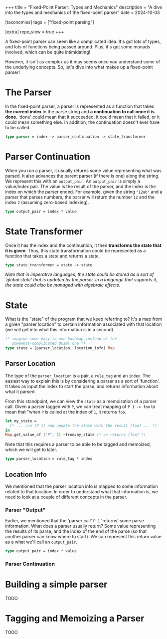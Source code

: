+++
title = "Fixed-Point Parser: Types and Mechanics"
description = "A dive into the types and mechanics of the fixed-point parser"
date = 2024-10-03

[taxonomies]
tags = ["fixed-point parsing"]

[extra]
repo_view = true
+++

A fixed-point parser can seem like a complicated idea. It's got lots of types,
and lots of functions being passed around. Plus, it's got some monads involved,
which can be quite intimidating!

However, it isn't as complex as it may seems once you understand some of the
underlying concepts. So, let's dive into what makes up a fixed-point parser!

# The Parser

In the fixed-point parser, a parser is represented as a function that takes
**the current index** in the parse string and **a continuation to call once it
is done**.  'done' could mean that it succeeded, it could mean that it failed,
or it could mean something else. In addition, the continuation doesn't ever have
to be called.

```ocaml
type parser = index -> parser_continuation -> state_transformer
```


# Parser Continuation

When you run a parser, it usually returns some value representing what was
parsed. It also advances the parent parser (if there is one) along the string.
We represent this with an `output_pair`. An `output_pair` is simply a
value/index pair. The value is the result of the parser, and the index is the
index on which the parser ended. For example, given the string `"12ab"` and a 
parser that parses numbers, the parser will return the number `12` and the index `2` (assuming zero-based indexing).

```ocaml
type output_pair = index * value
```


# State Transformer

Once it has the index and the continuation, it then **transforms the state that
it is given**. Thus, this state transformation could be represented as a
function that takes a state and returns a state.

```ocaml
type state_transformer = state -> state
```

*Note that in imperative languages, the state could be stored as a sort of
'global state' that is updated by the parser. In a language that supports it,
the state could also be managed with algebraic effects.*


# State

What is the "state" of the program that we keep referring to? It's a map from a
given "parser location" to certain information associated with that location (we
will get into what this information is in a second).

```ocaml
(* imagine some easy-to-use hashmap instead of the
   somewhat-complicated OCaml one *)
type state = (parser_location, location_info) Map
```


## Parser Location

The type of the `parser_location` is a pair, a `rule_tag` and an `index`. The
easiest way to explain this is by considering a parser as a sort of 'function'.
It takes as input the index to start the parse, and returns information about
what it parsed.

From this standpoint, we can view the `state` as a memoization of a parser call.
Given a parser tagged with `P`, we can treat mapping of `P 1 -> foo` to mean
that "when `P` is called at the index of `1`, it returns `foo`.

```ocaml
let my_state =
  (* ... run (P 1) and update the state with the result [foo] ... *)
in
Map.get_value_of ("P", 1) ~from:my_state (* => returns [foo] *)
```

Note that this requires a parser to be able to be tagged and memoized, which we
will get to later.

```ocaml
type parser_location = rule_tag * index
```


## Location Info

We mentioned that the parser location info is mapped to some information related
to that location. In order to understand what that information is, we need to
look at a couple of different concepts in the parser.

### Parser "Output"

Earlier, we mentioned that the 'parser call' `P 1` 'returns' some parse
information. What does a parser usually return? Some value representing the
results of its parse, and the index of the end of the parse (so that another
parser can know where to start). We can represent this return value as a what
we'll call an `output_pair`.

```ocaml
type output_pair = index * value
```

### Parser Continuation




# Building a simple parser

TODO


# Tagging and Memoizing a Parser

TODO

